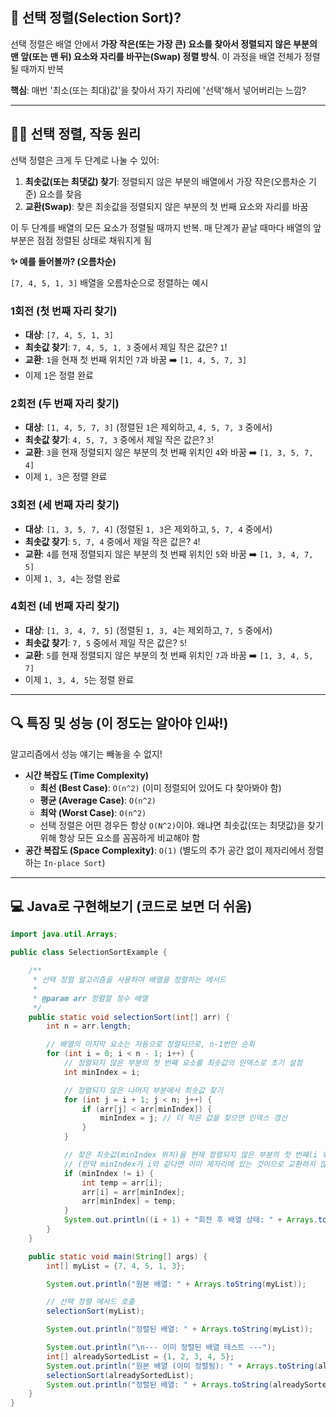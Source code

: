 ## 🧐 선택 정렬(Selection Sort)?

선택 정렬은 배열 안에서 **가장 작은(또는 가장 큰) 요소를 찾아서 정렬되지 않은 부분의 맨 앞(또는 맨 뒤) 요소와 자리를 바꾸는(Swap) 정렬 방식**. 이 과정을 배열 전체가 정렬될 때까지 반복

**핵심**: 매번 '최소(또는 최대)값'을 찾아서 자기 자리에 '선택'해서 넣어버리는 느낌?

---

## 🏃‍♀️ 선택 정렬, 작동 원리

선택 정렬은 크게 두 단계로 나눌 수 있어:

1.  **최솟값(또는 최댓값) 찾기**: 정렬되지 않은 부분의 배열에서 가장 작은(오름차순 기준) 요소를 찾음
2.  **교환(Swap)**: 찾은 최솟값을 정렬되지 않은 부분의 첫 번째 요소와 자리를 바꿈

이 두 단계를 배열의 모든 요소가 정렬될 때까지 반복. 매 단계가 끝날 때마다 배열의 앞부분은 점점 정렬된 상태로 채워지게 됨

**✨ 예를 들어볼까? (오름차순)**

`[7, 4, 5, 1, 3]` 배열을 오름차순으로 정렬하는 예시

### 1회전 (첫 번째 자리 찾기)
*   **대상**: `[7, 4, 5, 1, 3]`
*   **최솟값 찾기**: `7, 4, 5, 1, 3` 중에서 제일 작은 값은? `1`!
*   **교환**: `1`을 현재 첫 번째 위치인 `7`과 바꿈 ➡️ `[1, 4, 5, 7, 3]`
*   이제 `1`은 정렬 완료

### 2회전 (두 번째 자리 찾기)
*   **대상**: `[1, 4, 5, 7, 3]` (정렬된 `1`은 제외하고, `4, 5, 7, 3` 중에서)
*   **최솟값 찾기**: `4, 5, 7, 3` 중에서 제일 작은 값은? `3`!
*   **교환**: `3`을 현재 정렬되지 않은 부분의 첫 번째 위치인 `4`와 바꿈 ➡️ `[1, 3, 5, 7, 4]`
*   이제 `1, 3`은 정렬 완료

### 3회전 (세 번째 자리 찾기)
*   **대상**: `[1, 3, 5, 7, 4]` (정렬된 `1, 3`은 제외하고, `5, 7, 4` 중에서)
*   **최솟값 찾기**: `5, 7, 4` 중에서 제일 작은 값은? `4`!
*   **교환**: `4`를 현재 정렬되지 않은 부분의 첫 번째 위치인 `5`와 바꿈 ➡️ `[1, 3, 4, 7, 5]`
*   이제 `1, 3, 4`는 정렬 완료

### 4회전 (네 번째 자리 찾기)
*   **대상**: `[1, 3, 4, 7, 5]` (정렬된 `1, 3, 4`는 제외하고, `7, 5` 중에서)
*   **최솟값 찾기**: `7, 5` 중에서 제일 작은 값은? `5`!
*   **교환**: `5`를 현재 정렬되지 않은 부분의 첫 번째 위치인 `7`과 바꿈 ➡️ `[1, 3, 4, 5, 7]`
*   이제 `1, 3, 4, 5`는 정렬 완료


---

## 🔍 특징 및 성능 (이 정도는 알아야 인싸!)

알고리즘에서 성능 얘기는 빼놓을 수 없지!

*   **시간 복잡도 (Time Complexity)**
    *   **최선 (Best Case)**: `O(n^2)` (이미 정렬되어 있어도 다 찾아봐야 함)
    *   **평균 (Average Case)**: `O(n^2)`
    *   **최악 (Worst Case)**: `O(n^2)`
    *   선택 정렬은 어떤 경우든 항상 `O(N^2)`이야. 왜냐면 최솟값(또는 최댓값)을 찾기 위해 항상 모든 요소를 꼼꼼하게 비교해야 함
*   **공간 복잡도 (Space Complexity)**: `O(1)` (별도의 추가 공간 없이 제자리에서 정렬하는 `In-place Sort`)


---

## 💻 Java로 구현해보기 (코드로 보면 더 쉬움)

```java
import java.util.Arrays;

public class SelectionSortExample {

    /**
     * 선택 정렬 알고리즘을 사용하여 배열을 정렬하는 메서드
     *
     * @param arr 정렬할 정수 배열
     */
    public static void selectionSort(int[] arr) {
        int n = arr.length;

        // 배열의 마지막 요소는 자동으로 정렬되므로, n-1번만 순회
        for (int i = 0; i < n - 1; i++) {
            // 정렬되지 않은 부분의 첫 번째 요소를 최솟값의 인덱스로 초기 설정
            int minIndex = i;

            // 정렬되지 않은 나머지 부분에서 최솟값 찾기
            for (int j = i + 1; j < n; j++) {
                if (arr[j] < arr[minIndex]) {
                    minIndex = j; // 더 작은 값을 찾으면 인덱스 갱신
                }
            }

            // 찾은 최솟값(minIndex 위치)을 현재 정렬되지 않은 부분의 첫 번째(i 위치)와 교환
            // (만약 minIndex가 i와 같다면 이미 제자리에 있는 것이므로 교환하지 않아도 됨)
            if (minIndex != i) {
                int temp = arr[i];
                arr[i] = arr[minIndex];
                arr[minIndex] = temp;
            }
            System.out.println((i + 1) + "회전 후 배열 상태: " + Arrays.toString(arr));
        }
    }

    public static void main(String[] args) {
        int[] myList = {7, 4, 5, 1, 3};

        System.out.println("원본 배열: " + Arrays.toString(myList));

        // 선택 정렬 메서드 호출
        selectionSort(myList);

        System.out.println("정렬된 배열: " + Arrays.toString(myList));

        System.out.println("\n--- 이미 정렬된 배열 테스트 ---");
        int[] alreadySortedList = {1, 2, 3, 4, 5};
        System.out.println("원본 배열 (이미 정렬됨): " + Arrays.toString(alreadySortedList));
        selectionSort(alreadySortedList);
        System.out.println("정렬된 배열: " + Arrays.toString(alreadySortedList));
    }
}
